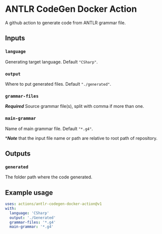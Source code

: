 # ANTLR CodeGen Docker Action

A github action to generate code from ANTLR grammar file.

## Inputs

### `language`

Generating target language. Default `"CSharp"`.

### `output`

Where to put generated files. Default `"./generated"`.

### `grammar-files`

***Required*** Source grammar file(s), split with comma if more than one.

### `main-grammar`

Name of main grammar file. Default `"*.g4"`.

\****Note*** that the input file name or path are relative to root path of repository.

## Outputs

### `generated`

The folder path where the code generated.

## Example usage

```yml
uses: actions/antlr-codegen-docker-action@v1
with:
  language: 'CSharp'
  output: './Generated'
  grammar-files: '*.g4'
  main-grammar: '*.g4'
```
